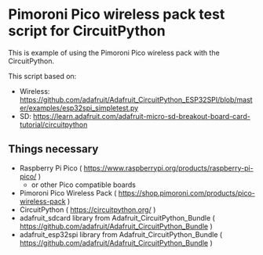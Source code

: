 # Pimoroni Pico wireless pack test script for CircuitPython

This is example of using the Pimoroni Pico wireless pack with the CircuitPython.

This script based on:

* Wireless: https://github.com/adafruit/Adafruit_CircuitPython_ESP32SPI/blob/master/examples/esp32spi_simpletest.py
* SD: https://learn.adafruit.com/adafruit-micro-sd-breakout-board-card-tutorial/circuitpython

## Things necessary

* Raspberry Pi Pico ( https://www.raspberrypi.org/products/raspberry-pi-pico/ )
    * or other Pico compatible boards
* Pimoroni Pico Wireless Pack ( https://shop.pimoroni.com/products/pico-wireless-pack )
* CircuitPython ( https://circuitpython.org/ )
* adafruit_sdcard library from Adafruit_CircuitPython_Bundle ( https://github.com/adafruit/Adafruit_CircuitPython_Bundle )
* adafruit_esp32spi library from Adafruit_CircuitPython_Bundle ( https://github.com/adafruit/Adafruit_CircuitPython_Bundle )
